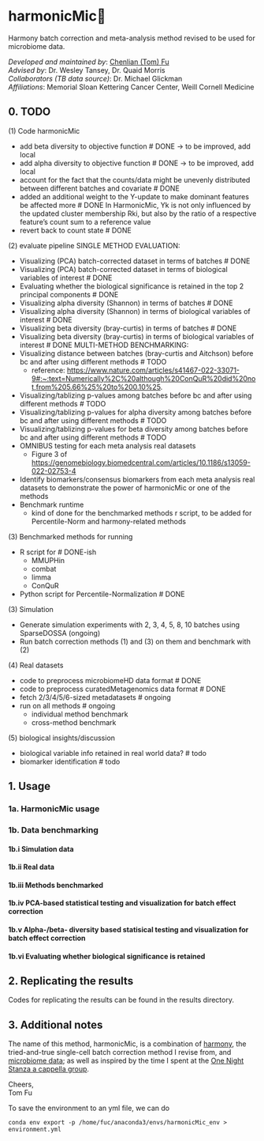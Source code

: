 # harmonicMic🎤
Harmony batch correction and meta-analysis method revised to be used for microbiome data.

_Developed and maintained by_:  [Chenlian (Tom) Fu](tfu@g.hmc.edu)\
_Advised by_: Dr. Wesley Tansey, Dr. Quaid Morris\
_Collaborators (TB data source)_: Dr. Michael Glickman\
_Affiliations_: Memorial Sloan Kettering Cancer Center, Weill Cornell Medicine

## 0. TODO

(1) Code harmonicMic
 - add beta diversity to objective function # DONE -> to be improved, add local
 - add alpha diversity to objective function  # DONE -> to be improved, add local
 - account for the fact that the counts/data might be unevenly distributed between different batches and covariate # DONE
 - added an additional weight to the Y-update to make dominant features be affected more # DONE
     In HarmonicMic, Yk is not only influenced by the updated cluster membership Rki, but also by the ratio of a respective feature’s count sum to a reference value
 - revert back to count state # DONE

(2) evaluate pipeline
SINGLE METHOD EVALUATION:
 - Visualizing (PCA) batch-corrected dataset in terms of batches # DONE
 - Visualizing (PCA) batch-corrected dataset in terms of biological variables of interest # DONE
 - Evaluating whether the biological significance is retained in the top 2 principal components # DONE
 - Visualizing alpha diversity (Shannon) in terms of batches # DONE
 - Visualizing alpha diversity (Shannon) in terms of biological variables of interest # DONE
 - Visualizing beta diversity (bray-curtis) in terms of batches # DONE
 - Visualizing beta diversity (bray-curtis) in terms of biological variables of interest # DONE
MULTI-METHOD BENCHMARKING:
 - Visualizing distance between batches (bray-curtis and Aitchson) before bc and after using different methods # TODO
    - reference: https://www.nature.com/articles/s41467-022-33071-9#:~:text=Numerically%2C%20although%20ConQuR%20did%20not,from%205.66%25%20to%200.10%25.
- Visualizing/tablizing p-values among batches before bc and after using different methods # TODO
- Visualizing/tablizing p-values for alpha diversity among batches before bc and after using different methods # TODO
- Visualizing/tablizing p-values for beta diversity among batches before bc and after using different methods # TODO
- OMNIBUS testing for each meta analysis real datasets
    - Figure 3 of https://genomebiology.biomedcentral.com/articles/10.1186/s13059-022-02753-4
- Identify biomarkers/consensus biomarkers from each meta analysis real datasets to demonstrate the power of harmonicMic or one of the methods
- Benchmark runtime 
    - kind of done for the benchmarked methods r script, to be added for Percentile-Norm and harmony-related methods

(3) Benchmarked methods for running
- R script for # DONE-ish
    - MMUPHin
    - combat
    - limma
    - ConQuR
- Python script for Percentile-Normalization # DONE

(3) Simulation
- Generate simulation experiments with 2, 3, 4, 5, 8, 10 batches using SparseDOSSA (ongoing)
- Run batch correction methods (1) and (3) on them and benchmark with (2)

(4) Real datasets
- code to preprocess microbiomeHD data format # DONE
- code to preprocess curatedMetagenomics data format # DONE
- fetch 2/3/4/5/6-sized metadatasets # ongoing
- run on all methods  # ongoing
    - individual method benchmark
    - cross-method benchmark

(5) biological insights/discussion
 - biological variable info retained in real world data? # todo
 - biomarker identification # todo


## 1. Usage

### 1a. HarmonicMic usage

### 1b. Data benchmarking

#### 1b.i Simulation data

#### 1b.ii Real data

#### 1b.iii Methods benchmarked

#### 1b.iv PCA-based statistical testing and visualization for batch effect correction

#### 1b.v Alpha-/beta- diversity based statisical testing and visualization for batch effect correction

#### 1b.vi Evaluating whether biological significance is retained

## 2. Replicating the results

Codes for replicating the results can be found in the results directory.


## 3. Additional notes

The name of this method, harmonicMic, is a combination of [harmony](https://www.nature.com/articles/s41592-019-0619-0), the tried-and-true single-cell batch correction method I revise from, and [microbiome data](https://www.niehs.nih.gov/health/topics/science/microbiome/index.cfm); as well as inspired by the time I spent at the [One Night Stanza a cappella group](https://www.instagram.com/stanza.gram/?hl=en).

Cheers,\
Tom Fu


To save the environment to an yml file, we can do
```
conda env export -p /home/fuc/anaconda3/envs/harmonicMic_env > environment.yml
```